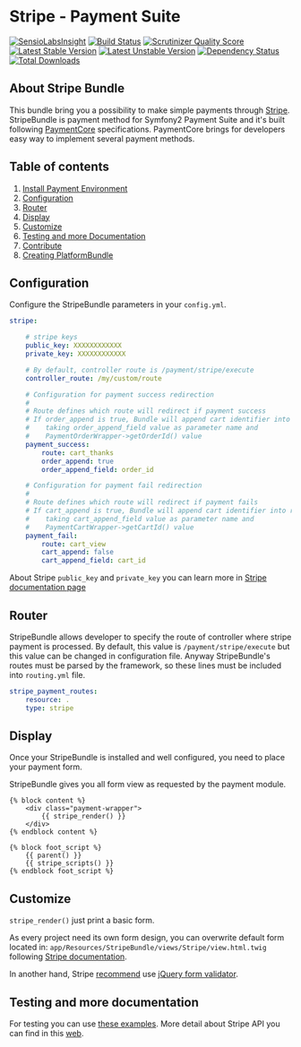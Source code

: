 Stripe - Payment Suite
=====

[![SensioLabsInsight](https://insight.sensiolabs.com/projects/b1e1520a-dab9-463e-9e9d-602c3e55a801/mini.png)](https://insight.sensiolabs.com/projects/b1e1520a-dab9-463e-9e9d-602c3e55a801)
[![Build Status](https://travis-ci.org/PaymentSuite/StripeBundle.png?branch=master)](https://travis-ci.org/PaymentSuite/StripeBundle)
[![Scrutinizer Quality Score](https://scrutinizer-ci.com/g/dpcat237/StripeBundle/badges/quality-score.png?s=10dab38a47f5ca4c11a2de2e4f1237555c5e8660)](https://scrutinizer-ci.com/g/dpcat237/StripeBundle/)
[![Latest Stable Version](https://poser.pugx.org/dpcat237/stripe-bundle/v/stable.png)](https://packagist.org/packages/dpcat237/stripe-bundle)
[![Latest Unstable Version](https://poser.pugx.org/dpcat237/stripe-bundle/v/unstable.png)](https://packagist.org/packages/dpcat237/stripe-bundle)
[![Dependency Status](https://www.versioneye.com/user/projects/52c075aaec1375db6000015e/badge.png)](https://www.versioneye.com/user/projects/52c075aaec1375db6000015e)
[![Total Downloads](https://poser.pugx.org/dpcat237/stripe-bundle/downloads.png)](https://packagist.org/packages/dpcat237/stripe-bundle)

About Stripe Bundle
-----

This bundle bring you a possibility to make simple payments through
[Stripe](https://stripe.com). StripeBundle is payment method for Symfony2
Payment Suite and it's built following
[PaymentCore](https://github.com/PaymentSuite/PaymentCoreBundle) specifications.
PaymentCore brings for developers easy way to implement several payment methods.

Table of contents
-----

1. [Install Payment Environment](https://github.com/PaymentSuite/PaymentCoreBundle/wiki/Configure-Payment-Environment)
2. [Configuration](#configuration)
3. [Router](#router)
4. [Display](#display)
5. [Customize](#customize)
6. [Testing and more Documentation](#testing-and-more-documentation)
7. [Contribute](https://github.com/PaymentSuite/PaymentCoreBundle/wiki/Contribute)
8. [Creating PlatformBundle](https://github.com/PaymentSuite/PaymentCoreBundle/wiki/Crating-payment-Platforms)


Configuration
-----

Configure the StripeBundle parameters in your `config.yml`.

``` yml
stripe:

    # stripe keys
    public_key: XXXXXXXXXXXX
    private_key: XXXXXXXXXXXX

    # By default, controller route is /payment/stripe/execute
    controller_route: /my/custom/route

    # Configuration for payment success redirection
    #
    # Route defines which route will redirect if payment success
    # If order_append is true, Bundle will append cart identifier into route
    #    taking order_append_field value as parameter name and
    #    PaymentOrderWrapper->getOrderId() value
    payment_success:
        route: cart_thanks
        order_append: true
        order_append_field: order_id

    # Configuration for payment fail redirection
    #
    # Route defines which route will redirect if payment fails
    # If cart_append is true, Bundle will append cart identifier into route
    #    taking cart_append_field value as parameter name and
    #    PaymentCartWrapper->getCartId() value
    payment_fail:
        route: cart_view
        cart_append: false
        cart_append_field: cart_id
```

About Stripe `public_key` and `private_key` you can learn more in [Stripe documentation page](https://stripe.com/docs/tutorials/dashboard#api-keys)

Router
-----

StripeBundle allows developer to specify the route of controller where stripe payment is processed.
By default, this value is `/payment/stripe/execute` but this value can be changed in configuration file.
Anyway StripeBundle's routes must be parsed by the framework, so these lines must be included into `routing.yml` file.

``` yml
stripe_payment_routes:
    resource: .
    type: stripe
```

Display
-----

Once your StripeBundle is installed and well configured, you need to place your payment form.

StripeBundle gives you all form view as requested by the payment module.

``` twig
{% block content %}
    <div class="payment-wrapper">
        {{ stripe_render() }}
    </div>
{% endblock content %}

{% block foot_script %}
    {{ parent() }}
    {{ stripe_scripts() }}
{% endblock foot_script %}
```


Customize
-----

`stripe_render()` just print a basic form.

As every project need its own form design, you can overwrite default form located in: `app/Resources/StripeBundle/views/Stripe/view.html.twig` following [Stripe documentation](https://stripe.com/docs/tutorials/forms).

In another hand, Stripe [recommend](https://stripe.com/docs/tutorials/forms#create-a-single-use-token) use [jQuery form validator](https://github.com/stripe/jquery.payment).


Testing and more documentation
-----

For testing you can use [these examples](https://stripe.com/docs/testing).
More detail about Stripe API you can find in this [web](https://stripe.com/docs/api/php).
